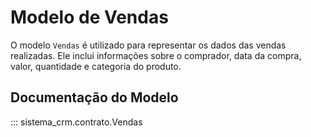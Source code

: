 # Modelo de Vendas

O modelo `Vendas` é utilizado para representar os dados das vendas realizadas. Ele inclui informações sobre o comprador, data da compra, valor, quantidade e categoria do produto.

## Documentação do Modelo

::: sistema_crm.contrato.Vendas
